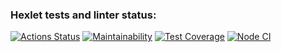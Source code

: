 ### Hexlet tests and linter status:
[![Actions Status](https://github.com/Fedinyak/frontend-project-lvl2/workflows/hexlet-check/badge.svg)](https://github.com/Fedinyak/frontend-project-lvl2/actions)
[![Maintainability](https://api.codeclimate.com/v1/badges/475cb9b9a453ad1f9f08/maintainability)](https://codeclimate.com/github/Fedinyak/frontend-project-lvl2/maintainability)
[![Test Coverage](https://api.codeclimate.com/v1/badges/475cb9b9a453ad1f9f08/test_coverage)](https://codeclimate.com/github/Fedinyak/frontend-project-lvl2/test_coverage)
[![Node CI](https://github.com/Fedinyak/frontend-project-lvl2/workflows/Node%20CI/badge.svg)](https://github.com/Fedinyak/frontend-project-lvl2/actions)
